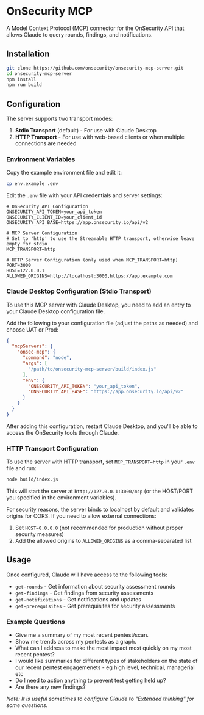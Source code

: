 # OnSecurity MCP

A Model Context Protocol (MCP) connector for the OnSecurity API that allows Claude to query rounds, findings, and notifications.

## Installation

```bash
git clone https://github.com/onsecurity/onsecurity-mcp-server.git
cd onsecurity-mcp-server
npm install
npm run build
```

## Configuration

The server supports two transport modes:
1. **Stdio Transport** (default) - For use with Claude Desktop
2. **HTTP Transport** - For use with web-based clients or when multiple connections are needed

### Environment Variables

Copy the example environment file and edit it:

```bash
cp env.example .env
```

Edit the `.env` file with your API credentials and server settings:

```
# OnSecurity API Configuration
ONSECURITY_API_TOKEN=your_api_token
ONSECURITY_CLIENT_ID=your_client_id
ONSECURITY_API_BASE=https://app.onsecurity.io/api/v2

# MCP Server Configuration
# Set to 'http' to use the Streamable HTTP transport, otherwise leave empty for stdio
MCP_TRANSPORT=http

# HTTP Server Configuration (only used when MCP_TRANSPORT=http)
PORT=3000
HOST=127.0.0.1
ALLOWED_ORIGINS=http://localhost:3000,https://app.example.com
```

### Claude Desktop Configuration (Stdio Transport)

To use this MCP server with Claude Desktop, you need to add an entry to your Claude Desktop configuration file.

Add the following to your configuration file (adjust the paths as needed) and choose UAT or Prod:

```json
{
  "mcpServers": {
    "onsec-mcp": {
      "command": "node",
      "args": [
        "/path/to/onsecurity-mcp-server/build/index.js"
      ],
      "env": {
        "ONSECURITY_API_TOKEN": "your_api_token",
        "ONSECURITY_API_BASE": "https://app.onsecurity.io/api/v2"
      }
    }
  }
}
```

After adding this configuration, restart Claude Desktop, and you'll be able to access the OnSecurity tools through Claude.

### HTTP Transport Configuration

To use the server with HTTP transport, set `MCP_TRANSPORT=http` in your `.env` file and run:

```bash
node build/index.js
```

This will start the server at `http://127.0.0.1:3000/mcp` (or the HOST/PORT you specified in the environment variables).

For security reasons, the server binds to localhost by default and validates origins for CORS. If you need to allow external connections:

1. Set `HOST=0.0.0.0` (not recommended for production without proper security measures)
2. Add the allowed origins to `ALLOWED_ORIGINS` as a comma-separated list

## Usage

Once configured, Claude will have access to the following tools:

- `get-rounds` - Get information about security assessment rounds
- `get-findings` - Get findings from security assessments
- `get-notifications` - Get notifications and updates
- `get-prerequisites` - Get prerequisites for security assessments

### Example Questions
- Give me a summary of my most recent pentest/scan.
- Show me trends across my pentests as a graph.
- What can I address to make the most impact most quickly on my most recent pentest?
- I would like summaries for different types of stakeholders on the state of our recent pentest engagemenets - eg high level, technical, managerial etc
- Do I need to action anything to prevent test getting held up?
- Are there any new findings?

*Note: It is useful sometimes to configure Claude to "Extended thinking" for some questions.*
